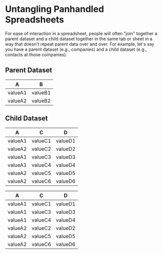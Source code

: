 # Untangling Panhandled Spreadsheets

For ease of interaction in a spreadsheet, people will often "join" together a parent dataset and a child dataset together in the same tab or sheet in a way that doesn't repeat parent data over and over. For example, let's say you have a parent dataset (e.g., companies) and a child dataset (e.g., contacts at those companies). 

## Parent Dataset

| A | B |
| ----------- | ----------- |
| valueA1 | valueB1 |
| valueA2 | valueB2 | 
   
## Child Dataset

| A | C | D |
| ----------- | ----------- | ----------- |
| valueA1 | valueC1 | valueD1 |
| valueA2 | valueC2 | valueD2 | 
| valueA1 | valueC3 | valueD3 |
| valueA1 | valueC4 | valueD4 | 
| valueA2 | valueC5 | valueD5 |
| valueA2 | valueC6 | valueD6 | 

| A | C | D |
| ----------- | ----------- | ----------- |
| valueA1 | valueC1 | valueD1 |
| valueA1 | valueC3 | valueD3 |
| valueA1 | valueC4 | valueD4 | 
| valueA2 | valueC2 | valueD2 | 
| valueA2 | valueC5 | valueD5 |
| valueA2 | valueC6 | valueD6 | 
